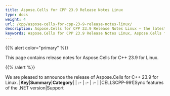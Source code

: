 ```yaml
---
title: Aspose.Cells for CPP 23.9 Release Notes Linux
type: docs
weight: 4
url: /cpp/aspose-cells-for-cpp-23-9-release-notes-linux/
description: Aspose.Cells for CPP 23.9 Release Notes Linux – the latest enhancements, new features, and fixes.
keywords: Aspose.Cells for CPP 23.9 Release Notes Linux, Aspose.Cells for CPP 23.9 Linux updates and fixes
---
```


{{% alert color="primary" %}}

This page contains release notes for Aspose.Cells for C++ 23.9 for Linux.

{{% /alert %}}

We are pleased to announce the release of Aspose.Cells for C++ 23.9 for Linux.
|**Key**|**Summary**|**Category**|
| :- | :- | :- |
|CELLSCPP-991|Sync features of the .NET version|Support
